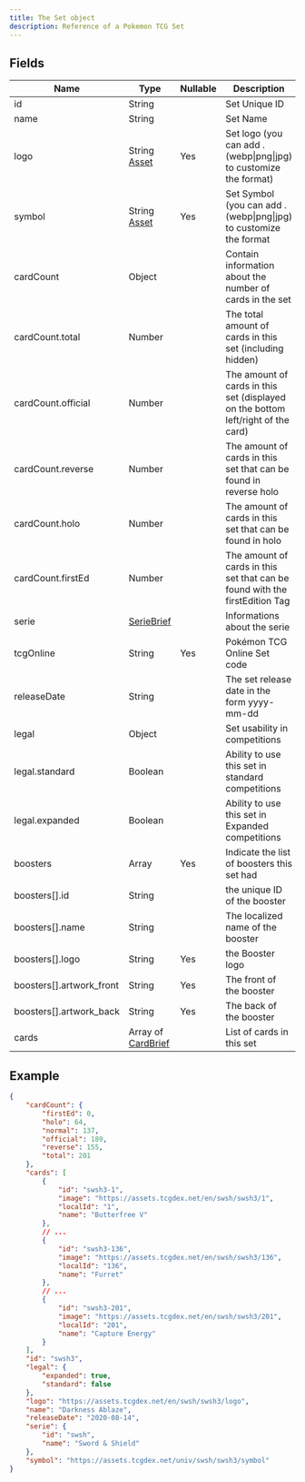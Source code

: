 ```yaml
---
title: The Set object
description: Reference of a Pokemon TCG Set
---
```


## Fields

| Name                     | Type                                        | Nullable | Description                                                                      |
| ------------------------ | ------------------------------------------- | -------- | -------------------------------------------------------------------------------- |
| id                       | String                                      |          | Set Unique ID                                                                    |
| name                     | String                                      |          | Set Name                                                                         |
| logo                     | String [Asset](/assets)                     | Yes      | Set logo (you can add .(webp\|png\|jpg) to customize the format)                 |
| symbol                   | String [Asset](/assets)                     | Yes      | Set Symbol (you can add .(webp\|png\|jpg) to customize the format                |
| cardCount                | Object                                      |          | Contain information about the number of cards in the set                         |
| cardCount.total          | Number                                      |          | The total amount of cards in this set (including hidden)                         |
| cardCount.official       | Number                                      |          | The amount of cards in this set (displayed on the bottom left/right of the card) |
| cardCount.reverse        | Number                                      |          | The amount of cards in this set that can be found in reverse holo                |
| cardCount.holo           | Number                                      |          | The amount of cards in this set that can be found in holo                        |
| cardCount.firstEd        | Number                                      |          | The amount of cards in this set that can be found with the firstEdition Tag      |
| serie                    | [SerieBrief](/reference/serie-brief)        |          | Informations about the serie                                                     |
| tcgOnline                | String                                      | Yes      | Pokémon TCG Online Set code                                                      |
| releaseDate              | String                                      |          | The set release date in the form yyyy-mm-dd                                      |
| legal                    | Object                                      |          | Set usability in competitions                                                    |
| legal.standard           | Boolean                                     |          | Ability to use this set in standard competitions                                 |
| legal.expanded           | Boolean                                     |          | Ability to use this set in Expanded competitions                                 |
| boosters                 | Array                                       | Yes      | Indicate the list of boosters this set had                                       |
| boosters[].id            | String                                      |          | the unique ID of the booster                                                     |
| boosters[].name          | String                                      |          | The localized name of the booster                                                |
| boosters[].logo          | String                                      | Yes      | the Booster logo                                                                 |
| boosters[].artwork_front | String                                      | Yes      | The front of the booster                                                         |
| boosters[].artwork_back  | String                                      | Yes      | The back of the booster                                                          |
| cards                    | Array of [CardBrief](/reference/card-brief) |          | List of cards in this set                                                        |

## Example

```json
{
	"cardCount": {
		"firstEd": 0,
		"holo": 64,
		"normal": 137,
		"official": 189,
		"reverse": 155,
		"total": 201
	},
	"cards": [
		{
			"id": "swsh3-1",
			"image": "https://assets.tcgdex.net/en/swsh/swsh3/1",
			"localId": "1",
			"name": "Butterfree V"
		},
		// ...
		{
			"id": "swsh3-136",
			"image": "https://assets.tcgdex.net/en/swsh/swsh3/136",
			"localId": "136",
			"name": "Furret"
		},
		// ...
		{
			"id": "swsh3-201",
			"image": "https://assets.tcgdex.net/en/swsh/swsh3/201",
			"localId": "201",
			"name": "Capture Energy"
		}
	],
	"id": "swsh3",
	"legal": {
		"expanded": true,
		"standard": false
	},
	"logo": "https://assets.tcgdex.net/en/swsh/swsh3/logo",
	"name": "Darkness Ablaze",
	"releaseDate": "2020-08-14",
	"serie": {
		"id": "swsh",
		"name": "Sword & Shield"
	},
	"symbol": "https://assets.tcgdex.net/univ/swsh/swsh3/symbol"
}
```
